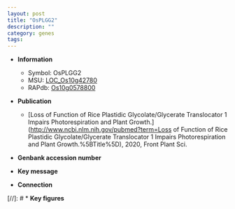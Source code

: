 ```yaml
---
layout: post
title: "OsPLGG2"
description: ""
category: genes
tags: 
---
```


* **Information**  
    + Symbol: OsPLGG2  
    + MSU: [LOC_Os10g42780](http://rice.uga.edu/cgi-bin/ORF_infopage.cgi?orf=LOC_Os10g42780)  
    + RAPdb: [Os10g0578800](https://rapdb.dna.affrc.go.jp/locus/?name=Os10g0578800)  

* **Publication**  
    + [Loss of Function of Rice Plastidic Glycolate/Glycerate Translocator 1 Impairs Photorespiration and Plant Growth.](http://www.ncbi.nlm.nih.gov/pubmed?term=Loss of Function of Rice Plastidic Glycolate/Glycerate Translocator 1 Impairs Photorespiration and Plant Growth.%5BTitle%5D), 2020, Front Plant Sci.

* **Genbank accession number**  

* **Key message**  

* **Connection**  

[//]: # * **Key figures**  


